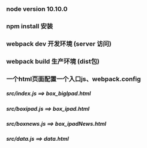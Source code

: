 ### node version 10.10.0
### npm install 安装
### webpack dev 开发环境 (server 访问)
### webpack build 生产环境 (dist包)
### 一个html页面配置一个入口js、webpack.config
##### src/index.js ==> box_bigIpad.html
##### src/boxipad.js ==> box_ipad.html
##### src/boxnews.js ==> box_ipadNews.html
##### src/data.js ==> data.html
